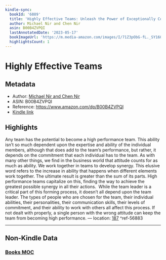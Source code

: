 ```yaml
---
kindle-sync:
  bookId: '6889'
  title: 'Highly Effective Teams: Unleash the Power of Exceptionally Cohesive Teams'
  author: Michael Nir and Chen Nir
  asin: B00B4ZVPQI
  lastAnnotatedDate: '2023-05-17'
  bookImageUrl: 'https://m.media-amazon.com/images/I/71Z3pObG-fL._SY160.jpg'
  highlightsCount: 1
---
```

# Highly Effective Teams
## Metadata
* Author: [Michael Nir and Chen Nir](https://www.amazon.comundefined)
* ASIN: B00B4ZVPQI
* Reference: https://www.amazon.com/dp/B00B4ZVPQI
* [Kindle link](kindle://book?action=open&asin=B00B4ZVPQI)

## Highlights
Any team has the potential to become a high performance team. This ability isn’t so much dependent upon the expertise and ability of the individual members, although that does add to the team’s performance, but rather, it depends on the commitment that each individual has to the team. As with many other things, we find in the business world that attitude counts for as much as ability. We work together in teams to develop synergy. This elusive word refers to the increase in ability that happens when different elements work together. The ultimate result is greater than the sum of its parts. High performance teams capitalize on this, finding the way to achieve the greatest possible synergy in all their actions.  While the team leader is a critical part of this forming process, it doesn’t all depend upon the team leader. The types of people who are chosen for the team, their individual abilities, their personalities, their communication skills, their levels of commitment, and their ability to work with others all affect this process. If not dealt with properly, a single person with the wrong attitude can keep the team from becoming high performance. — location: [187](kindle://book?action=open&asin=B00B4ZVPQI&location=187) ^ref-56883

---

## Non-Kindle Data

### [Books MOC](Books%20MOC.md)
